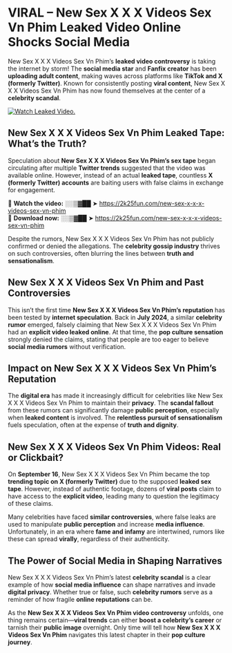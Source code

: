 # VIRAL – New Sex X X X Videos Sex Vn Phim Leaked Video Online Shocks Social Media 

New Sex X X X Videos Sex Vn Phim’s **leaked video controversy** is taking the internet by storm! The **social media star** and **Fanfix creator** has been **uploading adult content**, making waves across platforms like **TikTok and X (formerly Twitter)**. Known for consistently posting **viral content**, New Sex X X X Videos Sex Vn Phim has now found themselves at the center of a **celebrity scandal**.  

[![Watch Leaked Video.](https://miro.medium.com/v2/resize:fit:828/format:webp/1*cilzJN44JGOrTw9NJCrNHA.gif "Watch Leaked Video")](https://2k25fun.com/new-sex-x-x-x-videos-sex-vn-phim)

## **New Sex X X X Videos Sex Vn Phim Leaked Tape: What’s the Truth?**  
Speculation about **New Sex X X X Videos Sex Vn Phim’s sex tape** began circulating after multiple **Twitter trends** suggested that the video was available online. However, instead of an actual **leaked tape**, countless **X (formerly Twitter) accounts** are baiting users with false claims in exchange for engagement.  

🔹 **Watch the video:** ░░▒▓██ ➤ https://2k25fun.com/new-sex-x-x-x-videos-sex-vn-phim  
🔹 **Download now:** ░░▒▓██ ➤ https://2k25fun.com/new-sex-x-x-x-videos-sex-vn-phim  

Despite the rumors, New Sex X X X Videos Sex Vn Phim has not publicly confirmed or denied the allegations. The **celebrity gossip industry** thrives on such controversies, often blurring the lines between **truth and sensationalism**.  

## **New Sex X X X Videos Sex Vn Phim and Past Controversies**  
This isn’t the first time **New Sex X X X Videos Sex Vn Phim’s reputation** has been tested by **internet speculation**. Back in **July 2024**, a similar **celebrity rumor** emerged, falsely claiming that New Sex X X X Videos Sex Vn Phim had an **explicit video leaked online**. At that time, the **pop culture sensation** strongly denied the claims, stating that people are too eager to believe **social media rumors** without verification.  

## **Impact on New Sex X X X Videos Sex Vn Phim’s Reputation**  
The **digital era** has made it increasingly difficult for celebrities like New Sex X X X Videos Sex Vn Phim to maintain their **privacy**. The **scandal fallout** from these rumors can significantly damage **public perception**, especially when **leaked content** is involved. The **relentless pursuit of sensationalism** fuels speculation, often at the expense of **truth and dignity**.  

## **New Sex X X X Videos Sex Vn Phim Videos: Real or Clickbait?**  
On **September 16**, New Sex X X X Videos Sex Vn Phim became the top **trending topic on X (formerly Twitter)** due to the supposed **leaked sex tape**. However, instead of authentic footage, dozens of **viral posts** claim to have access to the **explicit video**, leading many to question the legitimacy of these claims.  

Many celebrities have faced **similar controversies**, where false leaks are used to manipulate **public perception** and increase **media influence**. Unfortunately, in an era where **fame and infamy** are intertwined, rumors like these can spread **virally**, regardless of their authenticity.  

## **The Power of Social Media in Shaping Narratives**  
New Sex X X X Videos Sex Vn Phim’s latest **celebrity scandal** is a clear example of how **social media influence** can shape narratives and invade **digital privacy**. Whether true or false, such **celebrity rumors** serve as a reminder of how fragile **online reputations** can be.  

As the **New Sex X X X Videos Sex Vn Phim video controversy** unfolds, one thing remains certain—**viral trends** can either **boost a celebrity’s career** or tarnish their **public image** overnight. Only time will tell how **New Sex X X X Videos Sex Vn Phim** navigates this latest chapter in their **pop culture journey**. 